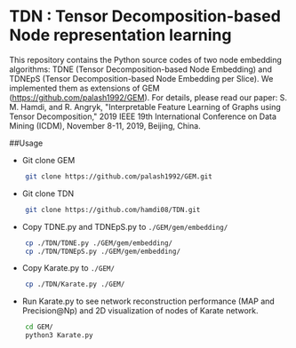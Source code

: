 # TDN : Tensor Decomposition-based Node representation learning
This repository contains the Python source codes of two node embedding algorithms: TDNE (Tensor Decomposition-based Node Embedding) and TDNEpS (Tensor Decomposition-based Node Embedding per Slice). We implemented them as extensions of GEM (https://github.com/palash1992/GEM). For details, please read our paper:
S. M. Hamdi, and R. Angryk, "Interpretable Feature Learning of Graphs using Tensor Decomposition," 2019 IEEE 19th International Conference on Data Mining (ICDM), November 8-11, 2019,  Beijing, China.

##Usage
* Git clone GEM
```bash
    git clone https://github.com/palash1992/GEM.git
```
* Git clone TDN
```bash
    git clone https://github.com/hamdi08/TDN.git
```
* Copy TDNE.py and TDNEpS.py to `./GEM/gem/embedding/`
```bash
    cp ./TDN/TDNE.py ./GEM/gem/embedding/
    cp ./TDN/TDNEpS.py ./GEM/gem/embedding/
```
* Copy Karate.py to `./GEM/`
```bash
    cp ./TDN/Karate.py ./GEM/
```
* Run Karate.py to see network reconstruction performance (MAP and Precision@Np) and 2D visualization of nodes of Karate network.
```bash
    cd GEM/
    python3 Karate.py
```
